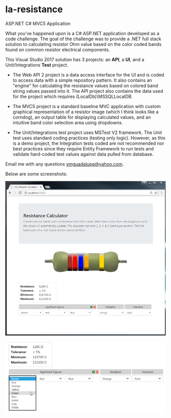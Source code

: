 # la-resistance
ASP.NET C# MVC5 Application

What you've happened upon is a C# ASP.NET application developed as a code challenge.  The goal of the challenge was to provide a .NET full stack solution to calculating resistor Ohm value based on the color coded bands found on common resistor electrical components.

This Visual Studio 2017 solution has 3 projects: an <b>API</b>, a <b>UI</b>, and a Unit/Integrations <b>Test</b> project.

- The Web API 2 project is a data access interface for the UI and is coded to access data with a simple repository pattern.  It also contains an "engine" for calculating the resistance values based on colored band string values passed into it.  The API project also contains the data used for the project which requires (LocalDb)\MSSQLLocalDB.

- The MVC5 project is a standard baseline MVC application with custom graphical representation of a resistor image (which I think looks like a corndog), an output table for displaying calculated values, and an intuitive band color selection area using dropdowns.

- The Unit/Integrations test project uses MSTest V2 framework.  The Unit test uses standard coding practices (testing only logic).  However, as this is a demo project, the Integration tests coded are not recommended nor best practices since they require Entity Framework to run tests and validate hard-coded test values against data pulled from database.

Email me with any questions vmguadalupe@yahoo.com.

Below are some screenshots:

![alt text](https://raw.githubusercontent.com/EspressoBeans/la-resistance/master/git_resources/screenshot_main.png)

![alt text](https://raw.githubusercontent.com/EspressoBeans/la-resistance/master/git_resources/screenshot_main_dd_example.png)
